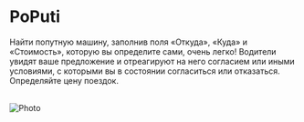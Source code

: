 # PoPuti
Найти попутную машину, заполнив поля «Откуда», «Куда» и «Стоимость», которую вы определите сами, очень легко! Водители увидят ваше предложение и отреагируют на него согласием или иными условиями, с которыми вы в состоянии согласиться или отказаться. Определяйте цену поездок.
<br><br>

![Photo](https://sun9-64.userapi.com/impg/PPZ3y9IsR14-_txi6RS_DL8sAfshQDOhc86iJQ/nTnvkwun4DU.jpg?size=1410x1142&quality=96&proxy=1&sign=9745cc669cc4350cb31e522699640ea7&type=album)
